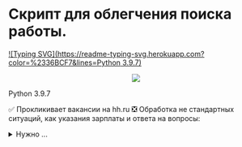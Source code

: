 # Скрипт для облегчения поиска работы. 
[![Typing SVG](https://readme-typing-svg.herokuapp.com?color=%2336BCF7&lines=Python 3.9.7)](https://git.io/typing-svg)
<p align="center">
  <img src="https://readme-typing-svg.herokuapp.com/?lines=Type+messages+everywhere!;Add+a+bio+to+your+profile!;Python 3.9.7!&font=Fira%20Code&center=true&width=380&height=50">
</p>

Python 3.9.7

:white_check_mark: Прокликивает вакансии на hh.ru
:negative_squared_cross_mark: Обработка не стандартных ситуаций, как указания зарплаты и ответа на вопросы:
<details>
<summary>Нужно ...</summary>
Иногда посматривать и скрывать такие вакансии
</details>
